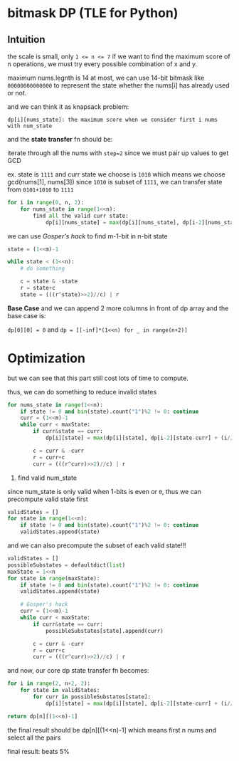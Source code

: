 # bitmask DP (TLE for Python)

## Intuition

the scale is small, only `1 <= n <= 7`
if we want to find the maximum score of n operations, we must try every possible combination of x and y.

maximum nums.legnth is 14 at most, we can use 14-bit bitmask like `00000000000000` to represent the state whether the nums[i] has already used or not.

and we can think it as knapsack problem:

`dp[i][nums_state]: the maximum score when we consider first i nums with num_state`

and the **state transfer** fn should be:

iterate through all the nums with `step=2` since we must pair up values to get GCD

ex. state is `1111` and curr state we choose is `1010` which means we choose gcd(nums[1], nums[3])
since `1010` is subset of `1111`, we can transfer state from `0101+1010` to `1111`

```python
for i in range(0, n, 2):
    for nums_state in range(1<<n):
        find all the valid curr state:
            dp[i][nums_state] = max(dp[i][nums_state], dp[i-2][nums_state-curr] + (i//2) * getScores(curr))
```

we can use *Gosper's hack* to find m-1-bit in n-bit state

```py
state = (1<<m)-1

while state < (1<<n):
    # do something

    c = state & -state
    r = state+c
    state = (((r^state)>>2)//c) | r
```

**Base Case**
and we can append 2 more columns in front of dp array and the base case is:

`dp[0][0] = 0` and `dp = [[-inf]*(1<<n) for _ in range(n+2)]`

# Optimization

but we can see that this part still cost lots of time to compute.

thus, we can do something to reduce invalid states

```py
for nums_state in range(1<<n):
    if state != 0 and bin(state).count("1")%2 != 0: continue
    curr = (1<<m)-1
    while curr < maxState:
        if curr&state == curr:
            dp[i][state] = max(dp[i][state], dp[i-2][state-curr] + (i//2)*scores[curr])

        c = curr & -curr
        r = curr+c
        curr = (((r^curr)>>2)//c) | r
```

1. find valid num_state

since num_state is only valid when 1-bits is even or `0`, thus we can precompute valid state first

```py
validStates = []
for state in range(1<<n):
    if state != 0 and bin(state).count("1")%2 != 0: continue
    validStates.append(state)
```

and we can also precompute the subset of each valid state!!!

```py
validStates = []
possibleSubstates = defaultdict(list)
maxState = 1<<n
for state in range(maxState):
    if state != 0 and bin(state).count("1")%2 != 0: continue
    validStates.append(state)

    # Gosper's hack
    curr = (1<<m)-1
    while curr < maxState:
        if curr&state == curr:
            possibleSubstates[state].append(curr)

        c = curr & -curr
        r = curr+c
        curr = (((r^curr)>>2)//c) | r
```

and now, our core dp state transfer fn becomes:

```py
for i in range(2, n+2, 2):
    for state in validStates:
        for curr in possibleSubstates[state]:
            dp[i][state] = max(dp[i][state], dp[i-2][state-curr] + (i//2)*scores[curr])

return dp[n][(1<<n)-1]
```

the final result should be dp[n][(1<<n)-1] which means first n nums and select all the pairs

final result: beats 5%